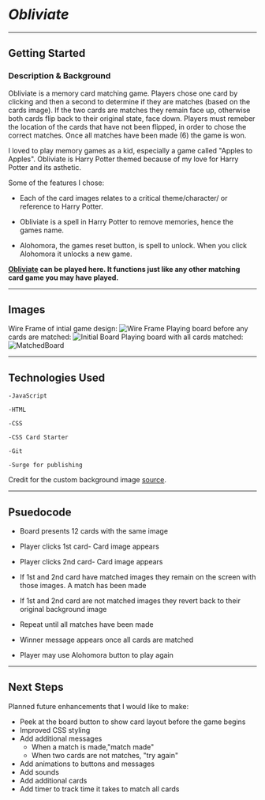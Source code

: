 # **_Obliviate_**
_____

## Getting Started
### **Description & Background**
Obliviate is a memory card matching game. Players chose one card by clicking and then a second to determine if they are matches (based on the cards image). If the two cards are matches they remain face up, otherwise both cards flip back to their original state, face down. Players must remeber the location of the cards that have not been flipped, in order to chose the correct matches. Once all matches have been made (6) the game is won.

I loved to play memory games as a kid, especially a game called "Apples to Apples". Obliviate is Harry Potter themed because of my love for Harry Potter and its asthetic. 

Some of the features I chose: 

- Each of the card images relates to a critical theme/character/ or reference to Harry Potter. 

- Obliviate is a spell in Harry Potter to remove memories, hence the games name. 

- Alohomora, the games reset button, is spell to unlock. When you click Alohomora it unlocks a new game.

**[Obliviate](https://unit1-memorygame-darby.surge.sh/) can be played here. It functions just like any other matching card game you may have played.**

___

## Images
Wire Frame of intial game design:
![Wire Frame](..images/hp/wireframe.png)
Playing board before any cards are matched:
![Initial Board](..images/hp/UnmatchedBoard.png)
Playing board with all cards matched:
![MatchedBoard](..images/hp/MatchedBoard.png)


___


## Technologies Used

    -JavaScript

    -HTML

    -CSS
    
    -CSS Card Starter

    -Git

    -Surge for publishing 

    

Credit for the
custom background image [source](https://www.wallpaperflare.com/white-and-black-starry-night-wallpaper-space-stars-star-space-wallpaper-syvkr). 

___

## Psuedocode
    
- Board presents 12 cards with the same image 
- Player clicks 1st card- Card image appears
- Player clicks 2nd card- Card image appears
  
-  If 1st and 2nd card have matched images they remain on the screen with those images. A match has been made
-  If 1st and 2nd card are not matched images they revert back to their original background image
-  Repeat until all matches have been made 
-  Winner message appears once all cards are matched
-  Player may use Alohomora button to play again 
   
---
## Next Steps

 Planned future enhancements that I would like to make:
  
 
- Peek at the board button to show card layout before the game begins
- Improved CSS styling
- Add additional messages
  -  When a match is made,"match made" 
  -  When two cards are not matches, "try again"
- Add animations to buttons and messages 
- Add sounds 
- Add additional cards
- Add timer to track time it takes to match all cards 












